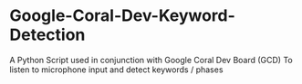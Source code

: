 # Google-Coral-Dev-Keyword-Detection
A Python Script used in conjunction with Google Coral Dev Board (GCD) To listen to microphone input and detect keywords / phases
